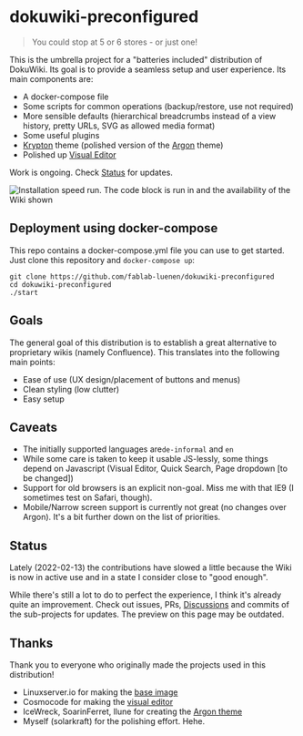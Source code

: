 # dokuwiki-preconfigured

> You could stop at 5 or 6 stores - or just  one!

This is the umbrella project for a "batteries included" distribution of DokuWiki. Its goal is to provide a seamless setup and user experience. Its main components are: 

- A docker-compose file
- Some scripts for common operations (backup/restore, use not required)
- More sensible defaults (hierarchical breadcrumbs instead of a view history, pretty URLs, SVG as allowed media format)
- Some useful plugins
- [Krypton](https://github.com/FabLab-Luenen/dokuwiki-krypton) theme (polished version of the [Argon](https://www.dokuwiki.org/template:argon) theme)
- Polished up [Visual Editor](https://github.com/FabLab-Luenen/dokuwiki-visual-editor)

Work is ongoing. Check [Status](#status) for updates. 

![Installation speed run. The code block is run in and the availability of the Wiki shown](https://i.imgur.com/DxJvmRL.gif)

## Deployment using docker-compose

This repo contains a docker-compose.yml file you can use to get started. Just clone this repository and `docker-compose up`:

```
git clone https://github.com/fablab-luenen/dokuwiki-preconfigured
cd dokuwiki-preconfigured
./start
```

## Goals

The general goal of this distribution is to establish a great alternative to proprietary wikis (namely Confluence). This translates into the following main points:

- Ease of use (UX design/placement of buttons and menus)
- Clean styling (low clutter)
- Easy setup

## Caveats

- The initially supported languages are`de-informal` and `en`
- While some care is taken to keep it usable JS-lessly, some things depend on Javascript (Visual Editor, Quick Search, Page dropdown [to be changed])
- Support for old browsers is an explicit non-goal. Miss me with that IE9 (I sometimes test on Safari, though). 
- Mobile/Narrow screen support is currently not great (no changes over Argon). It's a bit further down on the list of priorities. 

## Status

Lately (2022-02-13) the contributions have slowed a little because the Wiki is now in active use and in a state I consider close to "good enough". 

While there's still a lot to do to perfect the experience, I think it's already quite an improvement. Check out issues, PRs, [Discussions](https://github.com/fablab-luenen/dokuwiki-preconfigured/discussions/18) and commits of the sub-projects for updates. The preview on this page may be outdated. 

## Thanks

Thank you to everyone who originally made the projects used in this distribution!

- Linuxserver.io for making the [base image](https://github.com/linuxserver/docker-dokuwiki)
- Cosmocode for making the [visual editor](https://github.com/cosmocode/dokuwiki-plugin-prosemirror)
- IceWreck, SoarinFerret, llune for creating the [Argon theme](https://github.com/IceWreck/Argon-Dokuwiki-Template)
- Myself (solarkraft) for the polishing effort. Hehe. 
